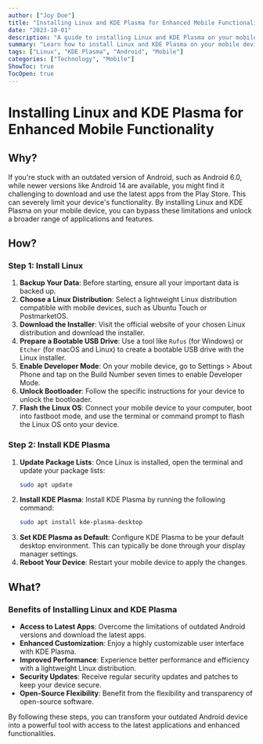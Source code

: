 ```yaml
---
author: ["Joy Doe"]
title: "Installing Linux and KDE Plasma for Enhanced Mobile Functionality"
date: "2023-10-01"
description: "A guide to installing Linux and KDE Plasma on your mobile device to access apps and features beyond outdated Android versions."
summary: "Learn how to install Linux and KDE Plasma on your mobile device to overcome the limitations of outdated Android versions and access a wider range of apps and functionalities."
tags: ["Linux", "KDE Plasma", "Android", "Mobile"]
categories: ["Technology", "Mobile"]
ShowToc: true
TocOpen: true
---
```


# Installing Linux and KDE Plasma for Enhanced Mobile Functionality

## Why?

If you're stuck with an outdated version of Android, such as Android 6.0, while newer versions like Android 14 are available, you might find it challenging to download and use the latest apps from the Play Store. This can severely limit your device's functionality. By installing Linux and KDE Plasma on your mobile device, you can bypass these limitations and unlock a broader range of applications and features.

## How?

### Step 1: Install Linux

1. **Backup Your Data**: Before starting, ensure all your important data is backed up.
2. **Choose a Linux Distribution**: Select a lightweight Linux distribution compatible with mobile devices, such as Ubuntu Touch or PostmarketOS.
3. **Download the Installer**: Visit the official website of your chosen Linux distribution and download the installer.
4. **Prepare a Bootable USB Drive**: Use a tool like `Rufus` (for Windows) or `Etcher` (for macOS and Linux) to create a bootable USB drive with the Linux installer.
5. **Enable Developer Mode**: On your mobile device, go to Settings > About Phone and tap on the Build Number seven times to enable Developer Mode.
6. **Unlock Bootloader**: Follow the specific instructions for your device to unlock the bootloader.
7. **Flash the Linux OS**: Connect your mobile device to your computer, boot into fastboot mode, and use the terminal or command prompt to flash the Linux OS onto your device.

### Step 2: Install KDE Plasma

1. **Update Package Lists**: Once Linux is installed, open the terminal and update your package lists:
    ```bash
    sudo apt update
    ```
2. **Install KDE Plasma**: Install KDE Plasma by running the following command:
    ```bash
    sudo apt install kde-plasma-desktop
    ```
3. **Set KDE Plasma as Default**: Configure KDE Plasma to be your default desktop environment. This can typically be done through your display manager settings.
4. **Reboot Your Device**: Restart your mobile device to apply the changes.

## What?

### Benefits of Installing Linux and KDE Plasma

- **Access to Latest Apps**: Overcome the limitations of outdated Android versions and download the latest apps.
- **Enhanced Customization**: Enjoy a highly customizable user interface with KDE Plasma.
- **Improved Performance**: Experience better performance and efficiency with a lightweight Linux distribution.
- **Security Updates**: Receive regular security updates and patches to keep your device secure.
- **Open-Source Flexibility**: Benefit from the flexibility and transparency of open-source software.

By following these steps, you can transform your outdated Android device into a powerful tool with access to the latest applications and enhanced functionalities.